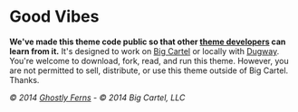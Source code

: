 # Good Vibes

**We've made this theme code public so that other [theme developers](https://help.bigcartel.com/developers/themes/) can learn from it.** It's designed to work on [Big Cartel](https://www.bigcartel.com/) or locally with [Dugway](https://github.com/bigcartel/dugway). You're welcome to download, fork, read, and run this theme. However, you are not permitted to sell, distribute, or use this theme outside of Big Cartel. Thanks.

*© 2014 [Ghostly Ferns](http://ghostlyferns.com) - © 2014 Big Cartel, LLC*
